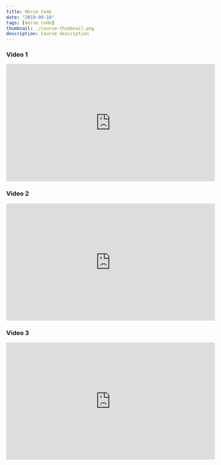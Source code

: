 ```yaml
---
title: Morse Code
date: "2019-09-18"
tags: [morse code]
thumbnail: ./course-thumbnail.png
description: Course description
---
```


### Video 1

<iframe width="560" height="315" src="https://www.youtube.com/embed/mvo6w5yjoNg" frameborder="0" allow="accelerometer; autoplay; clipboard-write; encrypted-media; gyroscope; picture-in-picture" allowfullscreen></iframe>

### Video 2

<iframe width="560" height="315" src="https://www.youtube.com/embed/FF7f9wh8eDs" frameborder="0" allow="accelerometer; autoplay; clipboard-write; encrypted-media; gyroscope; picture-in-picture" allowfullscreen></iframe>

### Video 3

<iframe width="560" height="315" src="https://www.youtube.com/embed/dQw4w9WgXcQ" frameborder="0" allow="accelerometer; autoplay; clipboard-write; encrypted-media; gyroscope; picture-in-picture" allowfullscreen></iframe>